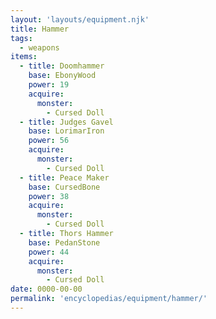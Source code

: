 ```yaml
---
layout: 'layouts/equipment.njk'
title: Hammer
tags:
  - weapons
items:
  - title: Doomhammer
    base: EbonyWood
    power: 19
    acquire:
      monster:
        - Cursed Doll
  - title: Judges Gavel
    base: LorimarIron
    power: 56
    acquire:
      monster:
        - Cursed Doll
  - title: Peace Maker
    base: CursedBone
    power: 38
    acquire:
      monster:
        - Cursed Doll
  - title: Thors Hammer
    base: PedanStone
    power: 44
    acquire:
      monster:
        - Cursed Doll
date: 0000-00-00
permalink: 'encyclopedias/equipment/hammer/'
---
```

